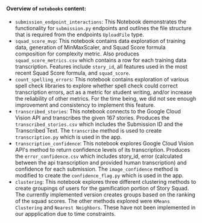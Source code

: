 #### Overview of `notebooks` content:
- `submission_endpoint_interactions`: This Notebook demonstrates the functionality for `submission.py` endpoints and outlines the file structure that is required from the endpoints `UploadFile` type.
- `squad_score_mvp`: This notebook contains data exploration of training data, generation of MinMaxScaler, and Squad Score formula composition for complexity metric. Also produces `squad_score_metrics.csv` which contains a row for each training data transcription. Features include `story_id`, all features used in the most recent Squad Score formula, and `squad_score`.
- `count_spelling_errors`: This notebook contains exploration of various spell check libraries to explore whether spell check could correct transcription errors, act as a metric for student writing, and/or increase the reliability of other metrics. For the time being, we did not see enough improvement and consistency to implement this feature.
- `transcribed_stories`: This notebook connects to the Google Cloud Vision API and transcribes the given 167 stories. Produces the `transcribed_stories.csv` which includes the Submission ID and the Transcribed Text. The `transcribe` method is used to create `transcription.py` which is used in the app. 
- `transcription_confidence`: This notebook explores Google Cloud Vision API's method to return confidence levels of its transcription. Produces the `error_confidence.csv` which includes story_id, error (calculated between the api transcription and provided human transcription) and confidence for each submission. The `image_confidence` method is modified to create the `confidence_flag.py` which is used in the app.
- `clustering`: This notebook explores three different clustering methods to create groupings of users for the gamification portion of Story Squad. The currently implemented version creates groups based on the ranking of the squad scores. The other methods explored were `KMeans Clustering` and `Nearest Neighbors`. These have not been implemented in our appplication due to time constraints.